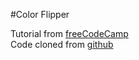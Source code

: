 #Color Flipper

Tutorial from [freeCodeCamp](https://www.youtube.com/watch?v=3PHXvlpOkf4&t=1140s)<br>
Code cloned from [github](https://github.com/john-smilga/javascript-basic-projects)
